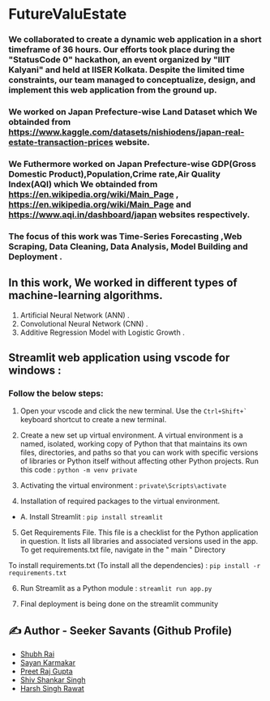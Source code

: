 # FutureValuEstate

### We collaborated to create a dynamic web application in a short timeframe of 36 hours. Our efforts took place during the "StatusCode 0" hackathon, an event organized by "IIIT Kalyani" and held at IISER Kolkata. Despite the limited time constraints, our team managed to conceptualize, design, and implement this web application from the ground up. 

### We worked on Japan Prefecture-wise Land Dataset which We obtainded from https://www.kaggle.com/datasets/nishiodens/japan-real-estate-transaction-prices website.

### We Futhermore worked on Japan Prefecture-wise  GDP(Gross Domestic Product),Population,Crime rate,Air Quality Index(AQI) which We obtainded from https://en.wikipedia.org/wiki/Main_Page , https://en.wikipedia.org/wiki/Main_Page and https://www.aqi.in/dashboard/japan websites respectively.

### The focus of this work was Time-Series Forecasting ,Web Scraping, Data Cleaning, Data Analysis, Model Building and Deployment .

## In this work, We worked in different types of machine-learning algorithms.
1. Artificial Neural Network (ANN) .
2. Convolutional Neural Network (CNN) .
3. Additive Regression Model with Logistic Growth .

## Streamlit web application using vscode for windows :

### Follow the below steps:

1. Open your vscode and click the new terminal. Use the ``Ctrl+Shift+`  `` keyboard shortcut to create a new terminal.

2. Create a new set up virtual environment. A virtual environment is a named, isolated, working copy of Python that that maintains its own files, 
directories, and paths so that you can work with specific versions of libraries or Python itself without affecting other Python projects. Run this code :
`` python -m venv private ``

3. Activating the virtual environment : `` private\Scripts\activate ``

4. Installation of required packages to the virtual environment.

- A. Install Streamlit :	`` pip install streamlit ``

5. Get  Requirements File. This file is a checklist for the Python application in question. It lists all libraries and associated versions used in the app. 
To get requirements.txt file, navigate in the " main " Directory 

To install requirements.txt (To install all the dependencies) : ``pip install -r requirements.txt``
  
6. Run Streamlit as a Python module : `` streamlit run app.py ``

7. Final deployment is being done on the streamlit community 

## ✍️ Author - Seeker Savants (Github Profile)
- [Shubh Rai](https://github.com/shubhrai2811)
- [Sayan Karmakar](https://github.com/ProPython007)
- [Preet Raj Gupta](https://github.com/Preetraj2002)
- [Shiv Shankar Singh](https://github.com/shibv)
- [Harsh Singh Rawat ](https://github.com/PAINxNAGATO)

<!-- <div align="center">
<img src="https://avatars.githubusercontent.com/u/109328924?v=4" width="200"/>y
<h3> Connect with me </a>
</h3> 
<p align="center">
    <a href="https://www.linkedin.com/in/hallishanu" target="_blank"><img alt="LinkedIn" width="25px" src="https://cdn-icons-png.flaticon.com/512/3536/3536505.png"></a> &nbsp&nbsp&nbsp
    <a href="https://www.instagram.com/shanu_halli" target="_blank"><img alt="Instagram" width="25px" src="https://cdn-icons-png.flaticon.com/512/1384/1384063.png"></a> &nbsp&nbsp&nbsp
    <a href="https://www.facebook.com/hallishanu" target="_blank"><img alt="Facebook" width="25px" src="https://upload.wikimedia.org/wikipedia/commons/5/51/Facebook_f_logo_%282019%29.svg"></a> &nbsp&nbsp&nbsp
    <a href="mailto:shanuhalli@gmail.com" target="_blank"><img alt="Gmail" width="25px" src="https://cdn-icons-png.flaticon.com/512/5968/5968534.png"></a>&nbsp&nbsp&nbsp
    <a href="https://api.whatsapp.com/send/?phone=%2B919860934650&text&type=phone_number&app_absent=0" target="_blank"><img alt="Whatsapp" width="25px" src="https://cdn-icons-png.flaticon.com/512/5968/5968841.png"></a>
</p>  -->
